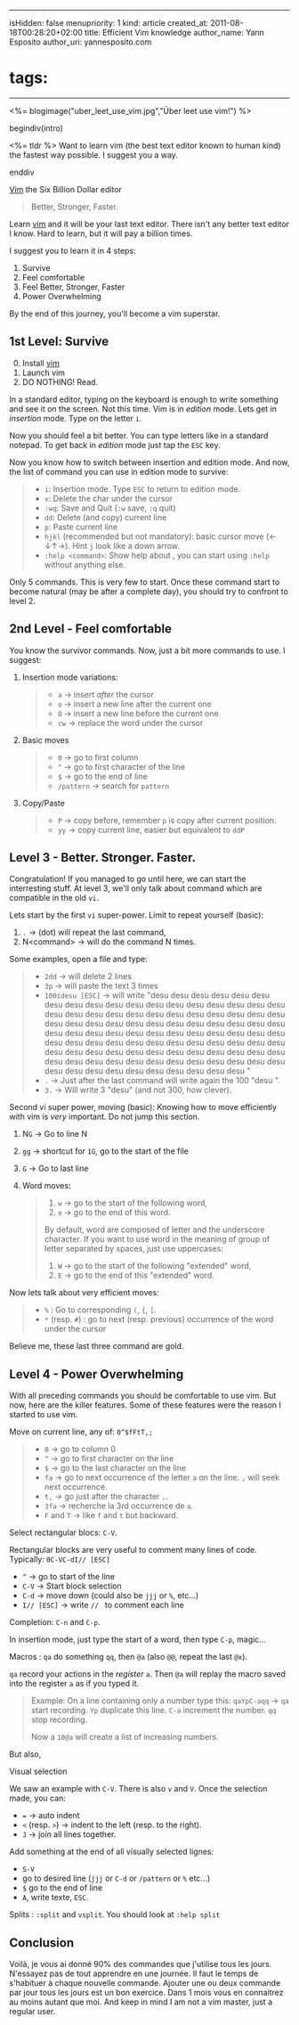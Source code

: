 -----
isHidden:       false
menupriority:   1
kind:           article
created_at:     2011-08-18T00:28:20+02:00
title: Efficient Vim knowledge
author_name: Yann Esposito
author_uri: yannesposito.com
# tags:
-----
<%= blogimage("uber_leet_use_vim.jpg","Über leet use vim!") %>

begindiv(intro)

<%= tldr %> Want to learn vim (the best text editor known to human kind) the fastest way possible. I suggest you a way.


enddiv

[Vim] the Six Billion Dollar editor

> Better, Stronger, Faster.

Learn [vim] and it will be your last text editor.
There isn't any better text editor I know.
Hard to learn, but it will pay a billion times.

I suggest you to learn it in 4 steps:

1. Survive
2. Feel comfortable
3. Feel Better, Stronger, Faster
4. Power Overwhelming

By the end of this journey, you'll become a vim superstar. 

[Vim]: http://www.vim.org
[vim]: http://www.vim.org

## 1st Level: Survive

0. Install [vim]
1. Launch vim
2. DO NOTHING! Read.

In a standard editor, typing on the keyboard is enough to write something and see it on the screen.
Not this time.
Vim is in _edition_ mode.
Lets get in _insertion_ mode.
Type on the letter `i`.

Now you should feel a bit better.
You can type letters like in a standard notepad.
To get back in _edition_ mode just tap the `ESC` key.

Now you know how to switch between insertion and edition mode. And now, the list of command you can use in edition mode to survive:

> - `i`: Insertion mode. Type `ESC` to return to edition mode.
> - `x`: Delete the char under the cursor
> - `:wq`: Save and Quit (`:w` save, `:q` quit)
> - `dd`: Delete (and copy) current line
> - `p`: Paste current line
> - `hjkl` (recommended but not mandatory): basic cursor move (<-&darr;&uarr;->). Hint `j` look like a down arrow.
> - `:help <command>`: Show help about <command>, you can start using `:help` without anything else.

Only 5 commands. This is very few to start.
Once these command start to become natural (may be after a complete day), you should try to confront to level 2.

## 2nd Level - Feel comfortable

You know the survivor commands. 
Now, just a bit more commands to use.
I suggest:

1. Insertion mode variations:

    > - `a`     -> insert _after_ the cursor
    > - `o`     -> insert a new line after the current one
    > - `O`     -> insert a new line before the current one
    > - `cw`    -> replace the word under the cursor

2. Basic moves

    > - `0`         -> go to first column
    > - `^`         -> go to first character of the line
    > - `$`         -> go to the end of line
    > - `/pattern`  -> search for `pattern` 

3. Copy/Paste

    > - `P`  -> copy before, remember `p` is copy after current position.
    > - `yy` -> copy current line, easier but equivalent to `ddP`

## Level 3 - Better. Stronger. Faster.

Congratulation! If you managed to go until here, we can start the interresting stuff.
At level 3, we'll only talk about command which are compatible in the old `vi`.

Lets start by the first `vi` super-power. Limit to repeat yourself (basic):

1. `.` -> (dot) will repeat the last command,
2. N&lt;command&gt; -> will do the command N times.

Some examples, open a file and type:

> - `2dd` -> will delete 2 lines
> - `3p` -> will paste the text 3 times
> - `100idesu [ESC]` -> will write "desu desu desu desu desu desu desu desu desu desu desu desu desu desu desu desu desu desu desu desu desu desu desu desu desu desu desu desu desu desu desu desu desu desu desu desu desu desu desu desu desu desu desu desu desu desu desu desu desu desu desu desu desu desu desu desu desu desu desu desu desu desu desu desu desu desu desu desu desu desu desu desu desu desu desu desu desu desu desu desu desu desu desu desu desu desu desu desu desu desu desu desu desu desu desu desu desu desu desu desu "
> - `.` -> Just after the last command  will write again the 100 "desu ". 
> - `3.` -> Will write 3 "desu" (and not 300, how clever).

Second vi super power, moving (basic):
Knowing how to move efficiently with vim is _very_ important. Do not jump this section.

1. N`G` -> Go to line N
2. `gg` -> shortcut for `1G`, go to the start of the file
3. `G`  -> Go to last line
4. Word moves:

    > 1. `w` -> go to the start of the following word,
    > 2. `e` -> go to the end of this word.
    >
    > By default, word are composed of letter and the underscore character.
    > If you want to use word in the meaning of group of letter separated by spaces, just use uppercases:
    >
    > 1. `W` -> go to the start of the following "extended" word,
    > 2. `E` -> go to the end of this "extended" word.

Now lets talk about very efficient moves:

> - `%` : Go to corresponding `(`, `{`, `[`.
> - `*` (resp. `#`) : go to next (resp. previous) occurrence of the word under the cursor

Believe me, these last three command are gold.

## Level 4 - Power Overwhelming

With all preceding commands you should be comfortable to use vim.
But now, here are the killer features.
Some of these features were the reason I started to use vim.

Move on current line, any of: `0^$fFtT,;`

> - `0` -> go to column 0
> - `^` -> go to first character on the line
> - `$` -> go to the last character on the line
> - `fa` -> go to next occurrence of the letter `a` on the line. `,` will seek next occurrence.
> - `t,` -> go just after the character `,`.
> - `3fa` -> recherche la 3rd occurrence de `a`.
> - `F` and `T` -> like `f` and `t` but backward.

Select rectangular blocs: `C-V`. 

Rectangular blocks are very useful to comment many lines of code.
Typically: `0C-VC-dI// [ESC]`

- `^` -> go to start of the line
- `C-V` -> Start block selection
- `C-d` -> move down (could also be `jjj` or `%`, etc...)
- `I// [ESC]` -> write `// ` to comment each line


Completion: `C-n` and `C-p`.

In insertion mode, just type the start of a word, then type `C-p`, magic...

Macros : `qa` do something `qq`, then `@a` (also `@@`, repeat the last `@x`).

`qa` record your actions in the _register_ `a`. Then `@a` will replay the macro saved into the register `a` as if you typed it.

> Example:
> On a line containing only a number type this:
> `qaYpC-aqq` -> `qa` start recording. `Yp` duplicate this line. `C-a` increment the number. `qq` stop recording.
> 
> Now a `10@a` will create a list of increasing numbers.

But also,

Visual selection

We saw an example with `C-V`. 
There is also `v` and `V`.
Once the selection made, you can:

- `=` -> auto indent
- `<` (resp. `>`) -> indent to the left (resp. to the right).
- `J` -> join all lines together.

Add something at the end of all visually selected lignes:

- `S-V` 
- go to desired line (`jjj` or `C-d` or `/pattern` or `%` etc...)
- `$` go to the end of line
- `A`, write texte, `ESC`.

Splits : `:split` and `vsplit`. You should look at `:help split`

## Conclusion

Voilà, je vous ai donné 90% des commandes que j'utilise tous les jours.
N'essayez pas de tout apprendre en une journée. 
Il faut le temps de s'habituer à chaque nouvelle commande. 
Ajouter une ou deux commande par jour tous les jours est un bon exercice.
Dans 1 mois vous en connaitrez au moins autant que moi.
And keep in mind I am not a vim master, just a regular user.

